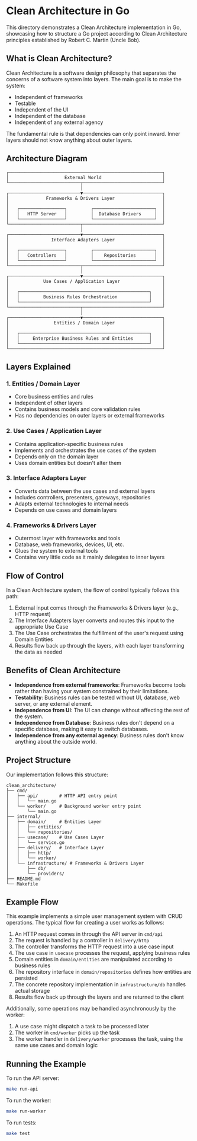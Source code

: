 # Clean Architecture in Go

This directory demonstrates a Clean Architecture implementation in Go, showcasing how to structure a Go project according to Clean Architecture principles established by Robert C. Martin (Uncle Bob).

## What is Clean Architecture?

Clean Architecture is a software design philosophy that separates the concerns of a software system into layers. The main goal is to make the system:

- Independent of frameworks
- Testable
- Independent of the UI
- Independent of the database
- Independent of any external agency

The fundamental rule is that dependencies can only point inward. Inner layers should not know anything about outer layers.

## Architecture Diagram

```
┌──────────────────────────────────────────────────────────┐
│                     External World                       │
└───────────────────────────┬──────────────────────────────┘
                            │
┌───────────────────────────▼──────────────────────────────┐
│              Frameworks & Drivers Layer                  │
│                                                          │
│   ┌─────────────────┐         ┌───────────────────────┐  │
│   │   HTTP Server   │         │  Database Drivers     │  │
│   └─────────────────┘         └───────────────────────┘  │
└───────────────────────────┬──────────────────────────────┘
                            │
┌───────────────────────────▼──────────────────────────────┐
│                Interface Adapters Layer                  │
│                                                          │
│   ┌─────────────────┐         ┌───────────────────────┐  │
│   │   Controllers   │         │    Repositories       │  │
│   └─────────────────┘         └───────────────────────┘  │
└───────────────────────────┬──────────────────────────────┘
                            │
┌───────────────────────────▼──────────────────────────────┐
│             Use Cases / Application Layer                │
│                                                          │
│   ┌─────────────────────────────────────────────────┐    │
│   │         Business Rules Orchestration            │    │
│   └─────────────────────────────────────────────────┘    │
└───────────────────────────┬──────────────────────────────┘
                            │
┌───────────────────────────▼──────────────────────────────┐
│                 Entities / Domain Layer                  │
│                                                          │
│   ┌─────────────────────────────────────────────────┐    │
│   │     Enterprise Business Rules and Entities      │    │
│   └─────────────────────────────────────────────────┘    │
└──────────────────────────────────────────────────────────┘
```

## Layers Explained

### 1. Entities / Domain Layer
- Core business entities and rules
- Independent of other layers
- Contains business models and core validation rules
- Has no dependencies on outer layers or external frameworks

### 2. Use Cases / Application Layer
- Contains application-specific business rules
- Implements and orchestrates the use cases of the system
- Depends only on the domain layer
- Uses domain entities but doesn't alter them

### 3. Interface Adapters Layer
- Converts data between the use cases and external layers
- Includes controllers, presenters, gateways, repositories
- Adapts external technologies to internal needs
- Depends on use cases and domain layers

### 4. Frameworks & Drivers Layer
- Outermost layer with frameworks and tools
- Database, web frameworks, devices, UI, etc.
- Glues the system to external tools
- Contains very little code as it mainly delegates to inner layers

## Flow of Control

In a Clean Architecture system, the flow of control typically follows this path:

1. External input comes through the Frameworks & Drivers layer (e.g., HTTP request)
2. The Interface Adapters layer converts and routes this input to the appropriate Use Case
3. The Use Case orchestrates the fulfillment of the user's request using Domain Entities
4. Results flow back up through the layers, with each layer transforming the data as needed

## Benefits of Clean Architecture

- **Independence from external frameworks**: Frameworks become tools rather than having your system constrained by their limitations.
- **Testability**: Business rules can be tested without UI, database, web server, or any external element.
- **Independence from UI**: The UI can change without affecting the rest of the system.
- **Independence from Database**: Business rules don't depend on a specific database, making it easy to switch databases.
- **Independence from any external agency**: Business rules don't know anything about the outside world.

## Project Structure

Our implementation follows this structure:

```
clean_architecture/
├── cmd/
│   ├── api/        # HTTP API entry point
│   │   └── main.go
│   └── worker/     # Background worker entry point
│       └── main.go
├── internal/
│   ├── domain/     # Entities Layer
│   │   ├── entities/
│   │   └── repositories/
│   ├── usecase/    # Use Cases Layer
│   │   └── service.go
│   ├── delivery/   # Interface Layer
│   │   ├── http/
│   │   └── worker/
│   └── infrastructure/ # Frameworks & Drivers Layer
│       ├── db/
│       └── providers/
├── README.md
└── Makefile
```

## Example Flow

This example implements a simple user management system with CRUD operations. The typical flow for creating a user works as follows:

1. An HTTP request comes in through the API server in `cmd/api`
2. The request is handled by a controller in `delivery/http` 
3. The controller transforms the HTTP request into a use case input
4. The use case in `usecase` processes the request, applying business rules
5. Domain entities in `domain/entities` are manipulated according to business rules
6. The repository interface in `domain/repositories` defines how entities are persisted
7. The concrete repository implementation in `infrastructure/db` handles actual storage
8. Results flow back up through the layers and are returned to the client

Additionally, some operations may be handled asynchronously by the worker:

1. A use case might dispatch a task to be processed later
2. The worker in `cmd/worker` picks up the task 
3. The worker handler in `delivery/worker` processes the task, using the same use cases and domain logic

## Running the Example

To run the API server:

```bash
make run-api
```

To run the worker:

```bash
make run-worker
```

To run tests:

```bash
make test
```
